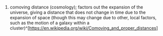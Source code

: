 1. comoving distance (cosmology); factors out the expansion of the universe, giving a distance that does not change in time due to the expansion of space (though this may change due to other, local factors, such as the motion of a galaxy within a cluster)^[https://en.wikipedia.org/wiki/Comoving_and_proper_distances]